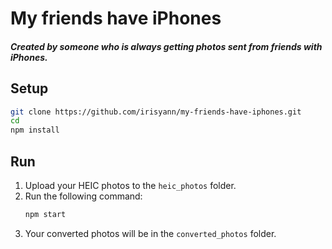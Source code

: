 # My friends have iPhones

##### Created by someone who is always getting photos sent from friends with iPhones.

## Setup
```bash
git clone https://github.com/irisyann/my-friends-have-iphones.git
cd
npm install
```

## Run
1. Upload your HEIC photos to the `heic_photos` folder.
2. Run the following command:
    ```bash
    npm start
    ```
3. Your converted photos will be in the `converted_photos` folder.
